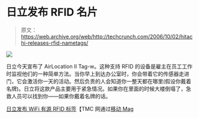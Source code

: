 # 日立发布 RFID 名片

> 原文：<https://web.archive.org/web/http://techcrunch.com/2006/10/02/hitachi-releases-rfid-nametags/>

![](img/2b69cd701cebb3fb262980bb7a233b2e.png)

日立今天宣布了 AirLocation II Tag-w。这种支持 RFID 的设备是雇主在员工工作时监视他们的一种简单方法。当你早上到达办公室时，你会带着它的传感器走进门，它会激活你一天的活动。然后负责的人会知道你一整天都在哪里(假设你戴着名牌)。日立将这款产品主要用于紧急情况。如果你在里面的时候大楼倒塌了，急救人员可以找到你——如果你戴着名牌的话。

[日立发布 WiFi 有源 RFID 标签](https://web.archive.org/web/20150719074403/http://www.tmcnet.com/usubmit/2006/10/02/1945242.htm)【TMC 网通过[移动 Mag](https://web.archive.org/web/20150719074403/http://www.mobilemag.com/content/100/102/C9847/)